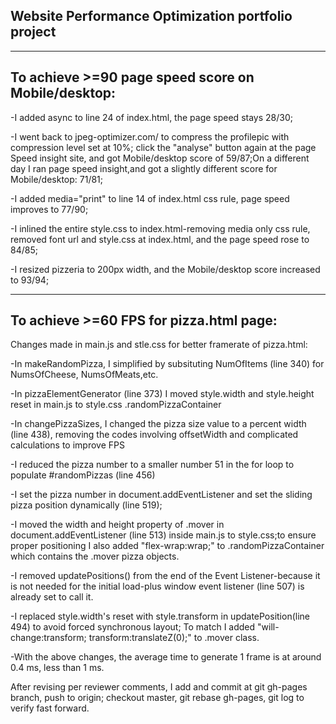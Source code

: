 ## Website Performance Optimization portfolio project 
--------------------------------------------------
To achieve >=90 page speed score on Mobile/desktop:
--------------------------------------------------
-I added async to line 24 of index.html, the page speed stays 28/30;

-I went back to jpeg-optimizer.com/ to compress the profilepic with compression level set at 10%; click the "analyse" button again at the page Speed insight site, and got Mobile/desktop score of 59/87;On a different day I ran page speed insight,and got a slightly different score for Mobile/desktop: 71/81;

-I added media="print" to line 14 of index.html css rule, page speed improves to 77/90;

-I inlined the entire style.css to index.html-removing media only css rule, removed font url and style.css at index.html, and the page speed rose to 84/85;

-I resized pizzeria to 200px width, and the Mobile/desktop score increased to 93/94;

-------------------------------------------------------------------------------------
To achieve >=60 FPS for pizza.html page:
--------------------------------------------------------------
Changes made in main.js and stle.css for better framerate of pizza.html:

-In makeRandomPizza, I simplified by subsituting NumOfItems (line 340) for NumsOfCheese, NumsOfMeats,etc.

-In pizzaElementGenerator (line 373) I moved style.width and style.height reset in main.js to style.css .randomPizzaContainer

-In changePizzaSizes, I changed the pizza size value to a percent width (line 438), removing the codes involving offsetWidth and complicated calculations to improve FPS

-I reduced the pizza number to a smaller number 51 in the for loop to populate #randomPizzas (line 456)

-I set the pizza number in document.addEventListener and set the sliding pizza position dynamically (line 519);

-I moved the width and height property of .mover in document.addEventListener (line 513) inside main.js to style.css;to ensure proper positioning I also added "flex-wrap:wrap;" to .randomPizzaContainer which contains the .mover pizza objects.

-I removed updatePositions() from the end of the Event Listener-because it is not needed for the initial load-plus window event listener (line 507) is already set to call it.

-I replaced style.width's reset with style.transform in updatePosition(line 494) to avoid forced synchronous layout; To match I added "will-change:transform; transform:translateZ(0);" to .mover class.

-With the above changes, the average time to generate 1 frame is at around 0.4 ms, less than 1 ms. 

After revising per reviewer comments, I add and commit at git gh-pages branch, push to origin; checkout master, git rebase gh-pages, git log to verify fast forward. 
